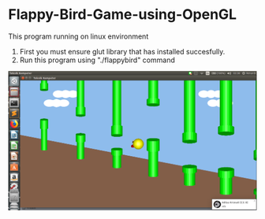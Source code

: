 # Flappy-Bird-Game-using-OpenGL

This program running on linux environment
1. First you must ensure glut library that has installed succesfully.
2. Run this program using "./flappybird" command

<img src="Images/Test Environment1.png">
